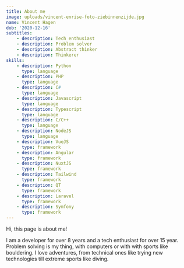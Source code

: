 ```yaml
---
title: About me
image: uploads/vincent-enrise-foto-ziebinnenzijde.jpg
name: Vincent Hagen
dob: '2020-12-16'
subtitles:
    - description: Tech enthusiast
    - description: Problem solver
    - description: Abstract thinker
    - description: Thinkerer
skills:
    - description: Python
      type: language
    - description: PHP
      type: language
    - description: C#
      type: language
    - description: Javascript
      type: language
    - description: Typescript
      type: language
    - description: C/C++
      type: language
    - description: NodeJS
      type: language
    - description: VueJS
      type: framework
    - description: Angular
      type: framework
    - description: NuxtJS
      type: framework
    - description: Tailwind
      type: framework
    - description: QT
      type: framework
    - description: Laravel
      type: framework
    - description: Symfony
      type: framework
---
```


Hi, this page is about me!

I am a developer for over 8 years and a tech enthusiast for over 15 year. Problem solving is my thing, with computers or with with sports like bouldering. I love adventures, from technical ones like trying new technologies till extreme sports like diving.
